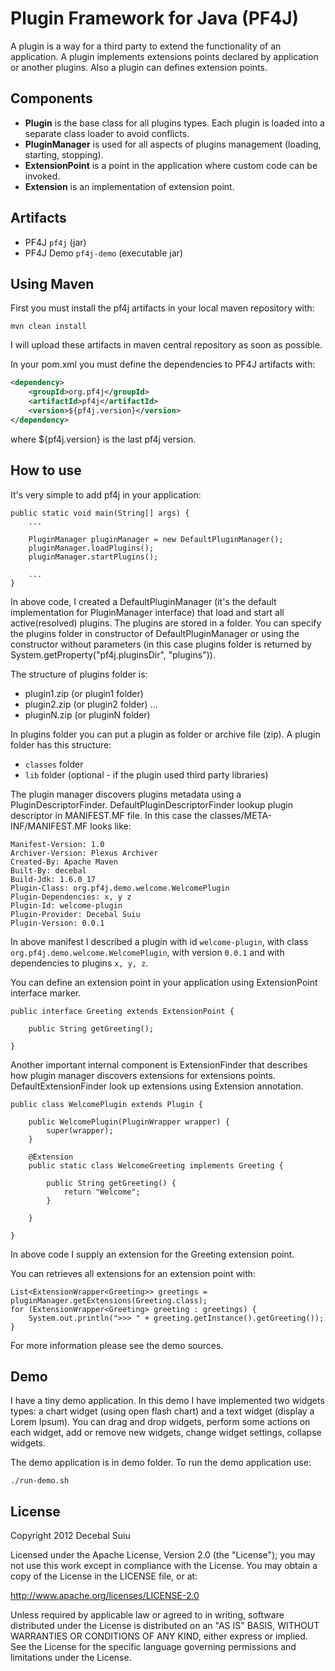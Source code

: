 Plugin Framework for Java (PF4J)
=====================

A plugin is a way for a third party to extend the functionality of an application. A plugin implements extensions points
declared by application or another plugins. Also a plugin can defines extension points.

Components
-------------------
- **Plugin** is the base class for all plugins types. Each plugin is loaded into a separate class loader to avoid conflicts.
- **PluginManager** is used for all aspects of plugins management (loading, starting, stopping).
- **ExtensionPoint** is a point in the application where custom code can be invoked.
- **Extension** is an implementation of extension point.

Artifacts
-------------------
- PF4J `pf4j` (jar)
- PF4J Demo `pf4j-demo` (executable jar)

Using Maven
-------------------

First you must install the pf4j artifacts in your local maven repository with:

    mvn clean install

I will upload these artifacts in maven central repository as soon as possible.

In your pom.xml you must define the dependencies to PF4J artifacts with:

```xml
<dependency>
    <groupId>org.pf4j</groupId>
    <artifactId>pf4j</artifactId>
    <version>${pf4j.version}</version>
</dependency>    
```

where ${pf4j.version} is the last pf4j version.

How to use
-------------------
It's very simple to add pf4j in your application:

    public static void main(String[] args) {
    	...
    	
        PluginManager pluginManager = new DefaultPluginManager();
        pluginManager.loadPlugins();
        pluginManager.startPlugins();

        ...
    }

In above code, I created a DefaultPluginManager (it's the default implementation for
PluginManager interface) that load and start all active(resolved) plugins.
The plugins are stored in a folder. You can specify the plugins folder in constructor of DefaultPluginManager
or using the constructor without parameters (in this case plugins folder is returned by System.getProperty("pf4j.pluginsDir", "plugins")).

The structure of plugins folder is:
- plugin1.zip (or plugin1 folder)
- plugin2.zip (or plugin2 folder)
...
- pluginN.zip (or pluginN folder)

In plugins folder you can put a plugin as folder or archive file (zip).
A plugin folder has this structure:
- `classes` folder
- `lib` folder (optional - if the plugin used third party libraries)

The plugin manager discovers plugins metadata using a PluginDescriptorFinder. DefaultPluginDescriptorFinder lookup plugin descriptor in MANIFEST.MF file.
In this case the classes/META-INF/MANIFEST.MF looks like:

    Manifest-Version: 1.0
    Archiver-Version: Plexus Archiver
    Created-By: Apache Maven
    Built-By: decebal
    Build-Jdk: 1.6.0_17
    Plugin-Class: org.pf4j.demo.welcome.WelcomePlugin
    Plugin-Dependencies: x, y z
    Plugin-Id: welcome-plugin
    Plugin-Provider: Decebal Suiu
    Plugin-Version: 0.0.1

In above manifest I described a plugin with id `welcome-plugin`, with class `org.pf4j.demo.welcome.WelcomePlugin`, with version `0.0.1` and with dependencies 
to plugins `x, y, z`.

You can define an extension point in your application using ExtensionPoint interface marker.

    public interface Greeting extends ExtensionPoint {

        public String getGreeting();

    }

Another important internal component is ExtensionFinder that describes how plugin manager discovers extensions for extensions points. DefaultExtensionFinder look up extensions using Extension annotation.

    public class WelcomePlugin extends Plugin {

        public WelcomePlugin(PluginWrapper wrapper) {
            super(wrapper);
        }

        @Extension
        public static class WelcomeGreeting implements Greeting {

            public String getGreeting() {
                return "Welcome";
            }

        }

    }

In above code I supply an extension for the Greeting extension point.

You can retrieves all extensions for an extension point with:

    List<ExtensionWrapper<Greeting>> greetings = pluginManager.getExtensions(Greeting.class);
    for (ExtensionWrapper<Greeting> greeting : greetings) {
    	System.out.println(">>> " + greeting.getInstance().getGreeting());
    }


For more information please see the demo sources.

Demo
-------------------

I have a tiny demo application. In this demo I have implemented two widgets types:
a chart widget (using open flash chart) and a text widget (display a Lorem Ipsum).
You can drag and drop widgets, perform some actions on each widget, add or remove new
widgets, change widget settings, collapse widgets.

The demo application is in demo folder.
To run the demo application use:  
 
    ./run-demo.sh

License
--------------
  
Copyright 2012 Decebal Suiu
 
Licensed under the Apache License, Version 2.0 (the "License"); you may not use this work except in compliance with
the License. You may obtain a copy of the License in the LICENSE file, or at:
 
http://www.apache.org/licenses/LICENSE-2.0
 
Unless required by applicable law or agreed to in writing, software distributed under the License is distributed on
an "AS IS" BASIS, WITHOUT WARRANTIES OR CONDITIONS OF ANY KIND, either express or implied. See the License for the
specific language governing permissions and limitations under the License.
